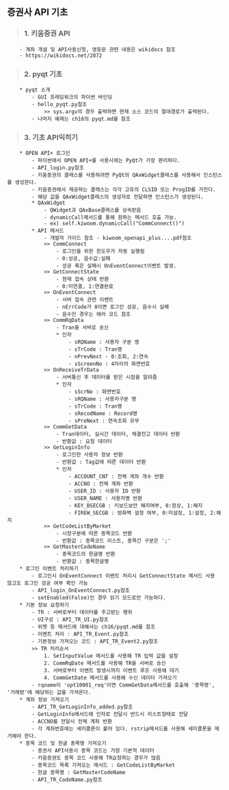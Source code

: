 ##  증권사 API 기초
>###    1. 키움증권 API
        - 계좌 개설 및 API사용신청, 영웅문 관련 내용은 wikidocs 참조
        - https://wikidocs.net/2872
>###    2. pyqt 기초
        * pyqt 소개
            - GUI 프레임워크의 파이썬 바인딩
            - hello_pyqt.py참조
                >> sys.argv의 경우 출력하면 현재 소스 코드의 절대경로가 출력된다.
            - 나머지 예제는 ch16의 pyqt.md를 참조
>###    3. 기초 API익히기
        * OPEN API+ 로그인
            - 파이썬에서 OPEN API+를 사용시에는 PyQt가 가장 편리하다.
            - API_login.py참조
            - 키움증권의 클래스를 사용하려면 PyQt의 QAxWidget클래스를 사용해서 인스턴스를 생성한다.
            - 키움증권에서 제공하는 클래스는 각각 고유의 CLSID 또는 ProgID를 가진다.
            - 해당 값을 QAxWidget클래스의 생성자로 전달하면 인스턴스가 생성된다.
            * QAxWidget
                - QWidget과 QAxBase클래스를 상속받음
                - dynamicCall메서드를 통해 원하는 메서드 호출 가능.
                - ex) self.kiwoom.dynamicCall("CommConnect()")
            * API 메서드
                - 개발자 가이드 참조 - kiwoom_openapi_plus....pdf참조
                >> CommConnect
                    - 로그인을 위한 윈도우가 자동 실행됨
                    - 0:성공, 음수값:실패
                    - 성공 혹은 실패시 OnEventConnect이벤트 발생.
                >> GetConnectState
                    - 현재 접속 상태 반환
                    - 0:미연결, 1:연결완료
                >> OnEventConnect
                    - 서버 접속 관련 이벤트
                    - nErrCode가 0이면 로그인 성공, 음수시 실패
                    - 음수인 경우는 에러 코드 참조
                >> CommRqData
                    - Tran을 서버로 송신
                    * 인자
                        - sRQName : 사용자 구분 명
                        - sTrCode : Tran명
                        - nPrevNext - 0:조회, 2:연속
                        - sScreenNo : 4자리의 화면번호
                >> OnReceiveTrData
                    - 서버통신 후 데이터를 받은 시점을 알려줌
                    * 인자
                        - sScrNo : 화면번호
                        - sRQName : 사용자구분 명
                        - sTrCode : Tran명
                        - sRecodName : Record명
                        - sPreNext : 연속조회 유무
                >> CommGetData
                    - Tran데이터, 실시간 데이터, 체결잔고 데이터 반환
                    - 반환값 : 요청 데이터
                >> GetLoginInfo
                    - 로그인한 사용자 정보 반환
                    - 반환값 : Tag값에 따른 데이터 반환
                    * 인자
                        - ACCOUNT_CNT : 전체 계좌 개수 반환
                        - ACCNO : 전체 계좌 반환
                        - USER_ID : 사용자 ID 반환
                        - USER_NAME : 사용자명 반환
                        - KEY_BSECGB : 키보드보안 해지여부, 0:정상, 1:해지
                        - FIREW_SECGB : 방화벽 설정 여부, 0:미설정, 1:설정, 2:해지
                >> GetCodeListByMarket
                    - 시장구분에 따른 종목코드 반환
                    - 반환값 : 종목코드 리스트, 종목간 구분은 ';'
                >> GetMasterCodeName
                    - 종목코드의 한글명 반환
                    - 반환값 : 종목한글명
        * 로그인 이벤트 처리하기
            - 로그인시 OnEventConnect 이벤트 처리시 GetConnectState 메서드 사용 않고도 로그인 성공 여부 확인 가능
            - API_login_OnEventConnect.py참조
            - setEnabled(False)인 경우 읽기 모드로만 가능하다.
        * 기본 정보 요청하기
            - TR : 서버로부터 데이터를 주고받는 행위
            - UI구성 : API_TR_UI.py참조
            - 위젯 등 메서드에 대해서는 ch16/pyqt.md를 참조
            - 이벤트 처리 : API_TR_Event.py참조
            - 기본정보 가져오는 코드 : API_TR_Event2.py참조
            >> TR 처리순서
                1. SetInputValue 메서드를 사용해 TR 입력 값을 설정
                2. CommRqDate 메서드를 사용해 TR을 서버로 송신
                3. 서버로부터 이벤트 발생시까지 이벤트 루프 사용해 대기
                4. CommGetDate 메서드를 사용해 수신 데이터 가져오기
            - rqname이 'opt10001_req'이면 CommGetData메서드를 호출해 '종목명', '거래량'에 해당하는 값을 가져온다.
        * 계좌 정보 가져오기
            - API_TR_GetLoginInfo_added.py참조
            - GetLoginInfo메서드에 인자로 전달시 반드시 리스트형태로 전달
            - ACCNO를 전달시 전체 계좌 반환
            - 각 계좌번호에는 세미콜론이 붙어 있다. rstrip메서드를 사용해 세미콜론을 제거해야 한다.
        * 종목 코드 및 한글 종목명 가져오기
            - 증권사 API사용시 종목 코드는 가장 기본적 데이터
            - 키움증권도 종목 코드 사용해 TR요청하는 경우가 많음
            - 종목코드 목록 가져오는 메서드 : GetCodeListByMarket
            - 한글 종목명 : GetMasterCodeName
            - API_TR_CodeName.py참조
            